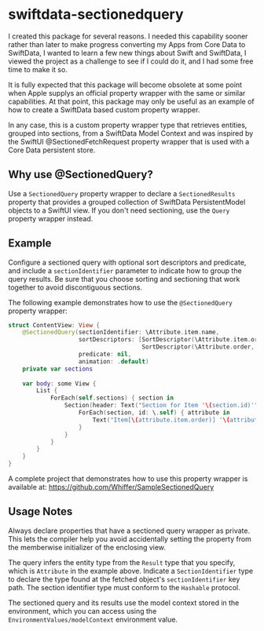 # swiftdata-sectionedquery

I created this package for several reasons.  I needed this capability sooner rather than later to make progress converting my Apps from Core Data to SwiftData, I wanted to learn a few new things about Swift and SwiftData, I viewed the project as a challenge to see if I could do it, and I had some free time to make it so.

It is fully expected that this package will become obsolete at some point when Apple supplys an official property wrapper with the same or similar capabilities.  At that point, this package may only be useful as an example of how to create a SwiftData based custom property wrapper.

In any case, this is a custom property wrapper type that retrieves entities, grouped into sections, from a SwiftData Model Context and was inspired by the SwiftUI @SectionedFetchRequest property wrapper that is used with a Core Data persistent store.

## Why use @SectionedQuery?

Use a `SectionedQuery` property wrapper to declare a ``SectionedResults`` property that provides a grouped collection of SwiftData PersistentModel objects to a SwiftUI view. If you don't need sectioning, use the ``Query`` property wrapper instead.

## Example

Configure a sectioned query with optional sort descriptors and predicate, and include a `sectionIdentifier` parameter to indicate how to group the query results. Be sure that you choose sorting and sectioning that work together to avoid discontiguous sections. 

The following example demonstrates how to use the `@SectionedQuery` property wrapper:

```swift
struct ContentView: View {
    @SectionedQuery(sectionIdentifier: \Attribute.item.name,
                    sortDescriptors: [SortDescriptor(\Attribute.item.order, order: .forward),
                                      SortDescriptor(\Attribute.order, order: .forward)],
                    predicate: nil,
                    animation: .default)
    private var sections
    
    var body: some View {
        List {
            ForEach(self.sections) { section in
                Section(header: Text("Section for Item '\(section.id)'")) {
                    ForEach(section, id: \.self) { attribute in
                        Text("Item[\(attribute.item.order)] '\(attribute.item.name)' Attribute[\(attribute.order)]")
                    }
                }
            }
        }
    }
}
```

A complete project that demonstrates how to use this property wrapper is available at: https://github.com/Whiffer/SampleSectionedQuery

## Usage Notes

Always declare properties that have a sectioned query wrapper as private. This lets the compiler help you avoid accidentally setting the property from the memberwise initializer of the enclosing view.

The query infers the entity type from the `Result` type that you specify, which is `Attribute` in the example above. Indicate a `SectionIdentifier` type to declare the type found at the fetched object's `sectionIdentifier` key path. The section identifier type must conform to the `Hashable` protocol.

The sectioned query and its results use the model context stored in the environment, which you can access using the ``EnvironmentValues/modelContext`` environment value.

